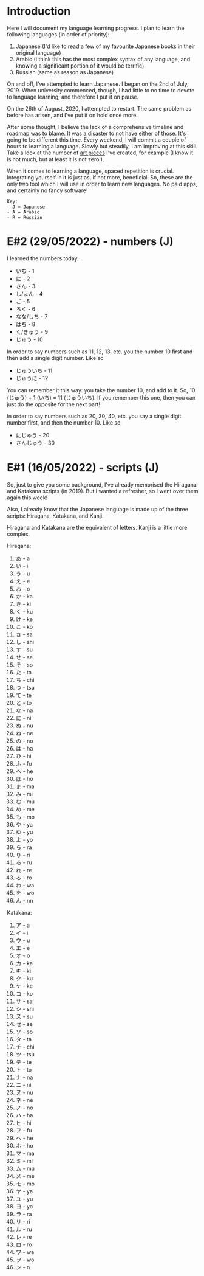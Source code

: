 <link rel="stylesheet" href="css/main.css">

# Introduction
Here I will document my language learning progress. I plan to learn the following languages (in order of priority):
1. Japanese (I'd like to read a few of my favourite Japanese books in their original language)
2. Arabic (I think this has the most complex syntax of any language, and knowing a significant portion of it would be terrific)
3. Russian (same as reason as Japanese)

On and off, I've attempted to learn Japanese. I began on the 2nd of July, 2019. When university commenced, though, I had little to no time to devote to language learning, and therefore I put it on pause.

On the 26th of August, 2020, I attempted to restart. The same problem as before has arisen, and I've put it on hold once more.

After some thought, I believe the lack of a comprehensive timeline and roadmap was to blame. It was a disaster to not have either of those. It's going to be different this time. Every weekend, I will commit a couple of hours to learning a language. Slowly but steadily, I am improving at this skill. Take a look at the number of [art pieces](/02.%20science/01.%20logs/science_1_logs.md) I've created, for example (I know it is not much, but at least it is not zero!).

When it comes to learning a language, spaced repetition is crucial. Integrating yourself in it is just as, if not more, beneficial. So, these are the only two tool which I will use in order to learn new languages. No paid apps, and certainly no fancy software!

```
Key:
- J = Japanese
- A = Arabic
- R = Russian
```

# E#2 (29/05/2022) - numbers (J)

I learned the numbers today.

- いち - 1
- に - 2
- さん - 3
- し/よん - 4
- ご - 5
- ろく - 6
- なな/しち - 7
- はち - 8
- く/きゅう - 9
- じゅう - 10

In order to say numbers such as 11, 12, 13, etc. you the number 10 first and then add a single digit number. Like so:
- じゅういち - 11
- じゅうに - 12

You can remember it this way: you take the number 10, and add to it. So, 10 (じゅう) + 1 (いち) = 11 (じゅういち). If you remember this one, then you can just do the opposite for the next part!

In order to say numbers such as 20, 30, 40, etc. you say a single digit number first, and then the number 10. Like so:
- にじゅう - 20
- さんじゅう - 30

# E#1 (16/05/2022) - scripts (J)

So, just to give you some background, I've already memorised the Hiragana and Katakana scripts (in 2019). But I wanted a refresher, so I went over them again this week!

Also, I already know that the Japanese language is made up of the three scripts: Hiragana, Katakana, and Kanji.

Hiragana and Katakana are the equivalent of letters. Kanji is a little more complex.

Hiragana:
1. あ - a
2. い - i
3. う - u
4. え - e
5. お - o
6. か - ka
7. き - ki
8. く - ku
9. け - ke
10. こ - ko
11. さ - sa
12. し - shi
13. す - su
14. せ - se
15. そ - so
16. た - ta
17. ち - chi
18. つ - tsu
19. て - te
20. と - to
21. な - na
22. に - ni
23. ぬ - nu
24. ね - ne
25. の - no
26. は - ha
27. ひ - hi
28. ふ - fu
29. へ - he
30. ほ - ho
31. ま - ma
32. み - mi
33. む - mu
34. め - me
35. も - mo
36. や - ya
37. ゆ - yu
38. よ - yo
39. ら - ra
40. り - ri
41. る - ru
42. れ - re
43. ろ - ro
44. わ - wa
45. を - wo
46. ん - nn

Katakana:
1. ア - a
2. イ - i
3. ウ - u
4. エ - e
5. オ - o
6. カ - ka
7. キ - ki
8. ク - ku
9. ケ - ke
10. コ - ko
11. サ - sa
12. シ - shi
13. ス - su
14. セ - se
15. ソ - so
16. タ - ta
17. チ - chi
18. ツ - tsu
19. テ - te
20. ト - to
21. ナ - na
22. ニ - ni
23. ヌ - nu
24. ネ - ne
25. ノ - no
26. ハ - ha
27. ヒ - hi
28. フ - fu
29. ヘ - he
30. ホ - ho
31. マ - ma
32. ミ - mi
33. ム - mu
34. メ - me
35. モ - mo
36. ヤ - ya
37. ユ - yu
38. ヨ - yo
39. ラ - ra
40. リ - ri
41. ル - ru
42. レ - re
43. ロ - ro
44. ワ - wa
45. ヲ - wo
46. ン - n
